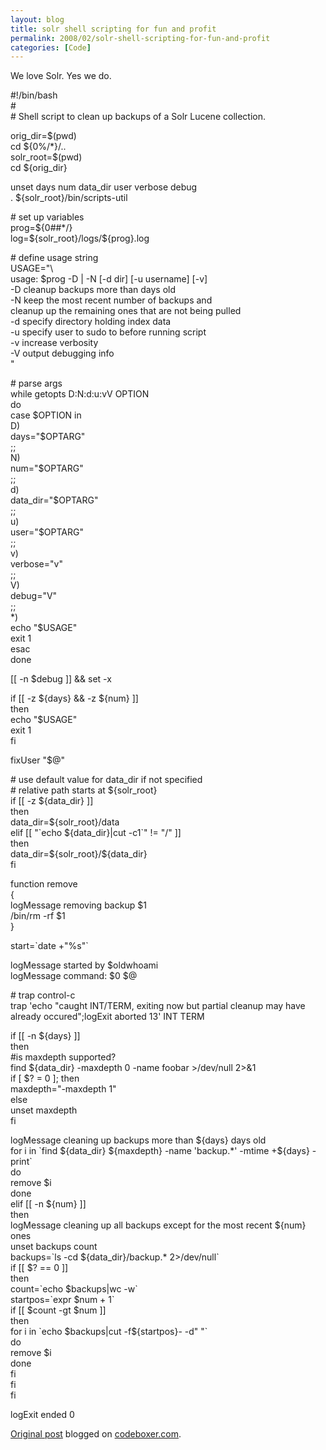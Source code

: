 ```yaml
---
layout: blog
title: solr shell scripting for fun and profit
permalink: 2008/02/solr-shell-scripting-for-fun-and-profit
categories: [Code]
---
```


<p>We love Solr. Yes we do.</p>
<p>#!/bin/bash<br />
#<br />
# Shell script to clean up backups of a Solr Lucene collection.</p>
<p>orig_dir=$(pwd)<br />
cd ${0%/*}/..<br />
solr_root=$(pwd)<br />
cd ${orig_dir}</p>
<p>unset days num data_dir user verbose debug<br />
. ${solr_root}/bin/scripts-util</p>
<p># set up variables<br />
prog=${0##*/}<br />
log=${solr_root}/logs/${prog}.log</p>
<p># define usage string<br />
USAGE="\<br />
usage: $prog -D  | -N  [-d dir] [-u username] [-v]<br />
       -D    cleanup backups more than  days old<br />
       -N     keep the most recent  number of backups and<br />
                   cleanup up the remaining ones that are not being pulled<br />
       -d          specify directory holding index data<br />
       -u          specify user to sudo to before running script<br />
       -v          increase verbosity<br />
       -V          output debugging info<br />
"</p>
<p># parse args<br />
while getopts D:N:d:u:vV OPTION<br />
do<br />
    case $OPTION in<br />
    D)<br />
        days="$OPTARG"<br />
        ;;<br />
    N)<br />
        num="$OPTARG"<br />
        ;;<br />
    d)<br />
        data_dir="$OPTARG"<br />
        ;;<br />
    u)<br />
        user="$OPTARG"<br />
        ;;<br />
    v)<br />
        verbose="v"<br />
        ;;<br />
    V)<br />
        debug="V"<br />
        ;;<br />
    *)<br />
        echo "$USAGE"<br />
        exit 1<br />
    esac<br />
done</p>
<p>[[ -n $debug ]] &amp;&amp; set -x</p>
<p>if [[ -z ${days} &amp;&amp; -z ${num} ]]<br />
then<br />
    echo "$USAGE"<br />
    exit 1<br />
fi</p>
<p>fixUser "$@"</p>
<p># use default value for data_dir if not specified<br />
# relative path starts at ${solr_root}<br />
if [[ -z ${data_dir} ]]<br />
then<br />
    data_dir=${solr_root}/data<br />
elif [[ "`echo ${data_dir}|cut -c1`" != "/" ]]<br />
then<br />
    data_dir=${solr_root}/${data_dir}<br />
fi</p>
<p>function remove<br />
{<br />
    logMessage removing backup $1<br />
    /bin/rm -rf $1<br />
}</p>
<p>start=`date +"%s"`</p>
<p>logMessage started by $oldwhoami<br />
logMessage command: $0 $@</p>
<p># trap control-c<br />
trap &#039;echo "caught INT/TERM, exiting now but partial cleanup may have already occured";logExit aborted 13&#039; INT TERM</p>
<p>if [[ -n ${days} ]]<br />
then<br />
    #is maxdepth supported?<br />
    find ${data_dir} -maxdepth 0 -name foobar &gt;/dev/null 2&gt;&amp;1<br />
    if [ $? = 0 ]; then<br />
      maxdepth="-maxdepth 1"<br />
    else<br />
      unset maxdepth<br />
    fi</p>
<p>    logMessage cleaning up backups more than ${days} days old<br />
    for i in `find ${data_dir} ${maxdepth} -name &#039;backup.*&#039; -mtime +${days} -print`<br />
    do<br />
        remove $i<br />
    done<br />
elif [[ -n ${num} ]]<br />
then<br />
    logMessage cleaning up all backups except for the most recent ${num} ones<br />
    unset backups count<br />
    backups=`ls -cd ${data_dir}/backup.* 2&gt;/dev/null`<br />
    if [[ $? == 0 ]]<br />
    then<br />
        count=`echo $backups|wc -w`<br />
        startpos=`expr $num + 1`<br />
        if [[ $count -gt $num ]]<br />
        then<br />
            for i in `echo $backups|cut -f${startpos}- -d" "`<br />
            do<br />
	        remove $i<br />
	    done<br />
        fi<br />
    fi<br />
fi</p>
<p>logExit ended 0</p>
<p><a href="http://www.digbox.net/index.php/RoR/solr-shell-scripting-for-fun-and-profit">Original post</a> blogged on <a href="http://codeboxer.com">codeboxer.com</a>.</p>
